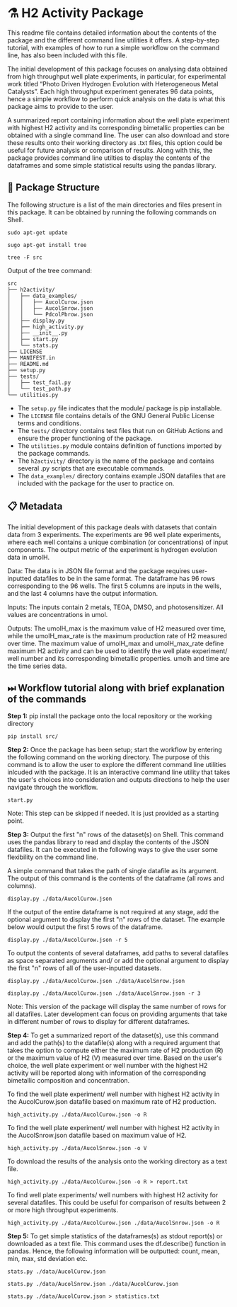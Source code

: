# ⚗️ H2 Activity Package 

This readme file contains detailed information about the contents of the package and the different command line utilities it offers. 
A step-by-step tutorial, with examples of how to run a simple workflow on the command line, has also been included with this file. 

The initial development of this package focuses on analysing data obtained from high throughput well plate experiments, in particular, for experimental work titled
“Photo Driven Hydrogen Evolution with Heterogeneous Metal Catalysts”. Each high throughput experiment generates 96 data points, hence a simple workflow to perform 
quick analysis on the data is what this package aims to provide to the user. 

A summarized report containing information about the well plate experiment with highest H2 activity and its corresponding bimetallic properties 
can be obtained with a single command line. The user can also download and store these results onto their working directory as .txt files, 
this option could be useful for future analysis or comparison of results. Along with this, the package provides command line utilties to display the contents of the dataframes 
and some simple statistical results using the pandas library.

## 🌳 Package Structure

The following structure is a list of the main directories and files present in this package. 
It can be obtained by running the following commands on Shell. 

    sudo apt-get update

    sugo apt-get install tree
    
    tree -F src

Output of the tree command: 

    src
    ├── h2activity/
    │   ├── data_examples/
    │   │   ├── AucolCurow.json
    │   │   ├── AucolSnrow.json
    │   │   └── PdcolPbrow.json
    │   ├── display.py
    │   ├── high_activity.py
    │   ├── __init__.py
    │   ├── start.py
    │   └── stats.py
    ├── LICENSE
    ├── MANIFEST.in
    ├── README.md
    ├── setup.py
    ├── tests/
    │   ├── test_fail.py
    │   └── test_path.py
    └── utilities.py

- The `setup.py` file indicates that the module/ package is pip installable.
- The `LICENSE` file contains details of the GNU General Public License terms and conditions. 
- The `tests/` directory contains test files that run on GitHub Actions and ensure the proper functioning of the package.
- The `utilities.py` module contains definition of functions imported by the package commands.
- The `h2activity/` directory is the name of the package and contains several .py scripts that are executable commands.
- The `data_examples/` directory contains example JSON datafiles that are included with the package for the user to practice on.

## 📋 Metadata

The initial development of this package deals with datasets that contain data from 3 experiments. 
The experiments are 96 well plate experiments, where each well contains a unique combination (or concentrations) of input components. 
The output metric of the experiment is hydrogen evolution data in umolH. 

Data:
The data is in JSON file format and the package requires user-inputted datafiles to be in the same format. 
The dataframe has 96 rows corresponding to the 96 wells. The first 5 columns are inputs in the wells, and the last 4 columns have the output information. 

Inputs:
The inputs contain 2 metals, TEOA, DMSO, and photosensitizer. All values are concentrations in umol. 

Outputs:
The umolH_max is the maximum value of H2 measured over time, while the umolH_max_rate is the maximum production rate of H2 measured over time.
The maximum value of umolH_max and umolH_max_rate define maximum H2 activity and can be used to identify the well plate experiment/ well number and its
corresponding bimetallic properties.
umolh and time are the time series data.

## ⏭ Workflow tutorial along with brief explanation of the commands
**Step 1:** pip install the package onto the local repository or the working directory

    pip install src/

**Step 2:** Once the package has been setup; start the workflow by entering the following command on the working directory. The purpose of this command is to allow the user to explore the different 
command line utilities inlcuded with the package. It is an interactive command line utility that takes the user's choices into consideration and outputs directions to help the user navigate 
through the workflow.

    start.py

Note: This step can be skipped if needed. It is just provided as a starting point.

**Step 3:** Output the first "n" rows of the dataset(s) on Shell. This command uses the pandas library to read and display the contents of the JSON datafiles.
It can be executed in the following ways to give the user some flexibility on the command line.

A simple command that takes the path of single datafile as its argument. The output of this command is the contents of the dataframe (all rows and columns). 

    display.py ./data/AucolCurow.json 

If the output of the entire dataframe is not required at any stage, add the optional argument to display the first "n" rows of the dataset. 
The example below would output the first 5 rows of the dataframe.

    display.py ./data/AucolCurow.json -r 5

To output the contents of several dataframes, add paths to several datafiles as space separated arguments and/ or add the optional argument to display the first "n" rows of 
all of the user-inputted datasets.

    display.py ./data/AucolCurow.json ./data/AucolSnrow.json 

    display.py ./data/AucolCurow.json ./data/AucolSnrow.json -r 3

Note: This version of the package will display the same number of rows for all datafiles. Later development can focus on providing arguments that take in different number of rows to display for
different dataframes.

**Step 4:** To get a summarized report of the dataset(s), use this command and add the path(s) to the datafile(s) along with a required argument that takes the option to compute either the 
maximum rate of H2 production (R) or the maximum value of H2 (V) measured over time. Based on the user's choice, the well plate experiment or well number with the highest H2 activity 
will be reported along with information of the corresponding bimetallic composition and concentration.

To find the well plate experiment/ well number with highest H2 activity in the AucolCurow.json datafile based on maximum rate of H2 production.

    high_activity.py ./data/AucolCurow.json -o R

To find the well plate experiment/ well number with highest H2 activity in the AucolSnrow.json datafile based on maximum value of H2.

    high_activity.py ./data/AucolSnrow.json -o V

To download the results of the analysis onto the working directory as a text file. 

    high_activity.py ./data/AucolCurow.json -o R > report.txt

To find well plate experiments/ well numbers with highest H2 activity for several datafiles. This could be useful for comparison of results between 2 or more high throughput experiments.

    high_activity.py ./data/AucolCurow.json ./data/AucolSnrow.json -o R 

**Step 5:** To get simple statistics of the dataframes(s) as stdout report(s) or downloaded as a text file. This command uses the df.describe() function in pandas. 
Hence, the following information will be outputted: count, mean, min, max, std deviation etc. 

    stats.py ./data/AucolCurow.json

    stats.py ./data/AucolSnrow.json ./data/AucolCurow.json

    stats.py ./data/AucolCurow.json > statistics.txt

